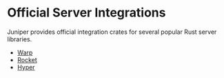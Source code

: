 # Official Server Integrations

Juniper provides official integration crates for several popular Rust server
libraries.

- [Warp](warp.md)
- [Rocket](rocket.md)
- [Hyper](hyper.md)
